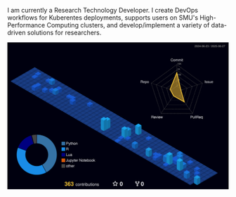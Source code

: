 I am currently a Research Technology Developer. I create DevOps workflows for Kuberentes deployments, supports users on SMU's High-Performance Computing clusters, and develop/implement a variety of data-driven solutions for researchers.

![](./profile-3d-contrib/profile-night-view.svg)
